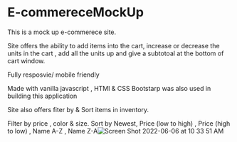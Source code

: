 # E-commereceMockUp


This is a mock up e-commerece site.

Site offers the ability to add items into the cart, increase or decrease the units in the cart , add all the units up and give a subtotoal at the bottom of cart window.

Fully resposvie/ mobile friendly 

Made with vanilla javascript , HTMl & CSS
Bootstarp was also used in building this application 

Site also offers fiter by & Sort items in inventory.

Filter by price , color & size.
Sort by Newest,  Price (low to high) , Price (high to low) , Name A-Z , Name Z-A![Screen Shot 2022-06-06 at 10 33 51 AM](https://user-images.githubusercontent.com/102997990/172182454-bf93666b-7477-4c7f-834e-1ba01e3ef32c.png)
